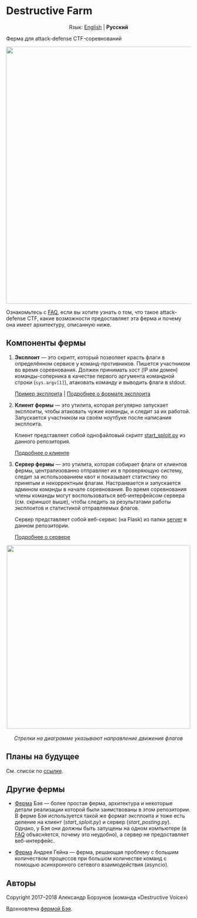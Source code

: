 Destructive Farm
================

<p align="center">
    Язык: <a href="https://github.com/DestructiveVoice/DestructiveFarm">English</a> | <b>Русский</b>
</p>

Ферма для attack-defense CTF-соревнований

<p align="center">
    <img src="https://github.com/borzunov/DestructiveFarm/blob/master/docs/images/farm_server_screenshot.png" width="700">
</p>

Ознакомьтесь с [FAQ](faq.md), если вы хотите узнать о том, что такое attack-defense CTF, какие возможности предоставляет эта ферма и почему она имеет архитектуру, описанную ниже.

## Компоненты фермы

1. **Эксплоит** &mdash; это скрипт, который позволяет красть флаги в определённом сервисе у команд-противников. Пишется участником во время соревнования. Должен принимать хост (IP или домен) команды-соперника в качестве первого аргумента командной строки (`sys.argv[1]`), атаковать команду и выводить флаги в stdout.

    [Пример эксплоита](../../client/spl_example_runme.py) | [Подробнее о формате эксплоита](exploit_format.md)

2. **Клиент фермы** &mdash; это утилита, которая регулярно запускает эксплоиты, чтобы атаковать чужие команды, и следит за их работой. Запускается участником на своём ноутбуке после написания эксплоита.

    Клиент представляет собой однофайловый скрипт [start_sploit.py](../../client/start_sploit.py) из данного репозитория.

    [Подробнее о клиенте](farm_client.md)

3. **Сервер фермы** &mdash; это утилита, которая собирает флаги от клиентов фермы, централизованно отправляет их в проверяющую систему, следит за использованием квот и показывает статистику по принятым и некорректным флагам. Настраивается и запускается админом команды в начале соревнования. Во время соревнования члены команды могут воспользоваться веб-интерфейсом сервера (см. скриншот выше), чтобы следить за результатами работы эксплоитов и статистикой отправляемых флагов.

    Сервер представляет собой веб-сервис (на Flask) из папки [server](../../server) в данном репозитории.

    [Подробнее о сервере](farm_server.md)

<p align="center">
    <img src="https://github.com/borzunov/DestructiveFarm/blob/master/docs/images/diagram.png" width="500"><br><br>
    <i>Стрелки на диаграмме указывают направление движения флагов</i>
</p>

## Планы на будущее

См. список по [ссылке](https://github.com/borzunov/DestructiveFarm/issues/1).

## Другие фермы

- [Ферма](https://github.com/alexbers/exploit_farm) Бэя &mdash; более простая ферма, архитектура и некоторые детали реализации которой были заимствованы в этом репозитории. В ферме Бэя используется такой же формат эксплоита и тоже есть деление на клиент (*start_sploit.py*) и сервер (*start_posting.py*). Однако, у Бэя они должны быть запущены на одном компьютере (в [FAQ](faq.md) объясняется, почему это неудобно), а сервер не предоставляет веб-интерфейс.

- [Ферма](https://github.com/andgein/ctf-exploit-farm) Андрея Гейна &mdash; ферма, решающая проблему с большим количеством процессов при большом количестве команд с помощью асинхронного сетевого взаимодействия (asyncio).

## Авторы

Copyright 2017&ndash;2018 Александр Борзунов (команда &laquo;Destructive Voice&raquo;)

Вдохновлена [фермой Бэя](https://github.com/alexbers/exploit_farm).
